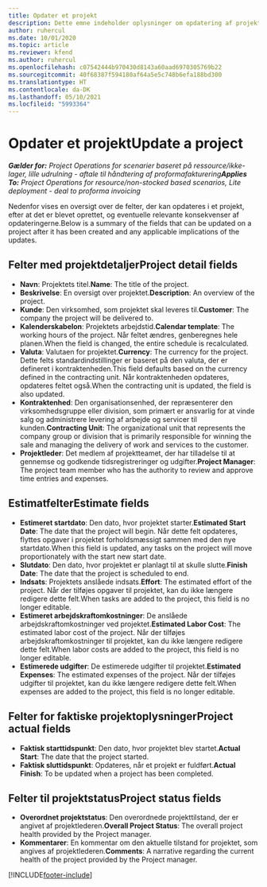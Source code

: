 ```yaml
---
title: Opdater et projekt
description: Dette emne indeholder oplysninger om opdatering af projekter i Project Operations.
author: ruhercul
ms.date: 10/01/2020
ms.topic: article
ms.reviewer: kfend
ms.author: ruhercul
ms.openlocfilehash: c07542444b970430d8143a60aad6970305769b22
ms.sourcegitcommit: 40f68387f594180af64a5e5c748b6efa188bd300
ms.translationtype: HT
ms.contentlocale: da-DK
ms.lasthandoff: 05/10/2021
ms.locfileid: "5993364"
---
```

# <a name="update-a-project"></a><span data-ttu-id="3463e-103">Opdater et projekt</span><span class="sxs-lookup"><span data-stu-id="3463e-103">Update a project</span></span>

<span data-ttu-id="3463e-104">_**Gælder for:** Project Operations for scenarier baseret på ressource/ikke-lager, lille udrulning - aftale til håndtering af proformafakturering_</span><span class="sxs-lookup"><span data-stu-id="3463e-104">_**Applies To:** Project Operations for resource/non-stocked based scenarios, Lite deployment - deal to proforma invoicing_</span></span>

<span data-ttu-id="3463e-105">Nedenfor vises en oversigt over de felter, der kan opdateres i et projekt, efter at det er blevet oprettet, og eventuelle relevante konsekvenser af opdateringerne.</span><span class="sxs-lookup"><span data-stu-id="3463e-105">Below is a summary of the fields that can be updated on a project after it has been created and any applicable implications of the updates.</span></span>

## <a name="project-detail-fields"></a><span data-ttu-id="3463e-106">Felter med projektdetaljer</span><span class="sxs-lookup"><span data-stu-id="3463e-106">Project detail fields</span></span>

- <span data-ttu-id="3463e-107">**Navn**: Projektets titel.</span><span class="sxs-lookup"><span data-stu-id="3463e-107">**Name**: The title of the project.</span></span>
- <span data-ttu-id="3463e-108">**Beskrivelse**: En oversigt over projektet.</span><span class="sxs-lookup"><span data-stu-id="3463e-108">**Description**: An overview of the project.</span></span>
- <span data-ttu-id="3463e-109">**Kunde**: Den virksomhed, som projektet skal leveres til.</span><span class="sxs-lookup"><span data-stu-id="3463e-109">**Customer**: The company the project will be delivered to.</span></span>
- <span data-ttu-id="3463e-110">**Kalenderskabelon**: Projektets arbejdstid.</span><span class="sxs-lookup"><span data-stu-id="3463e-110">**Calendar template**: The working hours of the project.</span></span> <span data-ttu-id="3463e-111">Når feltet ændres, genberegnes hele planen.</span><span class="sxs-lookup"><span data-stu-id="3463e-111">When the field is changed, the entire schedule is recalculated.</span></span>
- <span data-ttu-id="3463e-112">**Valuta**: Valutaen for projektet.</span><span class="sxs-lookup"><span data-stu-id="3463e-112">**Currency**: The currency for the project.</span></span> <span data-ttu-id="3463e-113">Dette felts standardindstillinger er baseret på den valuta, der er defineret i kontraktenheden.</span><span class="sxs-lookup"><span data-stu-id="3463e-113">This field defaults based on the currency defined in the contracting unit.</span></span> <span data-ttu-id="3463e-114">Når kontraktenheden opdateres, opdateres feltet også.</span><span class="sxs-lookup"><span data-stu-id="3463e-114">When the contracting unit is updated, the field is also updated.</span></span>
- <span data-ttu-id="3463e-115">**Kontraktenhed**: Den organisationsenhed, der repræsenterer den virksomhedsgruppe eller division, som primært er ansvarlig for at vinde salg og administrere levering af arbejde og servicer til kunden.</span><span class="sxs-lookup"><span data-stu-id="3463e-115">**Contracting Unit**: The organizational unit that represents the company group or division that is primarily responsible for winning the sale and managing the delivery of work and services to the customer.</span></span> 
- <span data-ttu-id="3463e-116">**Projektleder**: Det medlem af projektteamet, der har tilladelse til at gennemse og godkende tidsregistreringer og udgifter.</span><span class="sxs-lookup"><span data-stu-id="3463e-116">**Project Manager**: The project team member who has the authority to review and approve time entries and expenses.</span></span>

## <a name="estimate-fields"></a><span data-ttu-id="3463e-117">Estimatfelter</span><span class="sxs-lookup"><span data-stu-id="3463e-117">Estimate fields</span></span>

- <span data-ttu-id="3463e-118">**Estimeret startdato**: Den dato, hvor projektet starter.</span><span class="sxs-lookup"><span data-stu-id="3463e-118">**Estimated Start Date**: The date that the project will begin.</span></span> <span data-ttu-id="3463e-119">Når dette felt opdateres, flyttes opgaver i projektet forholdsmæssigt sammen med den nye startdato.</span><span class="sxs-lookup"><span data-stu-id="3463e-119">When this field is updated, any tasks on the project will move proportionately with the start new start date.</span></span>
- <span data-ttu-id="3463e-120">**Slutdato**: Den dato, hvor projektet er planlagt til at skulle slutte.</span><span class="sxs-lookup"><span data-stu-id="3463e-120">**Finish Date**: The date that the project is scheduled to end.</span></span>
- <span data-ttu-id="3463e-121">**Indsats**: Projektets anslåede indsats.</span><span class="sxs-lookup"><span data-stu-id="3463e-121">**Effort**: The estimated effort of the project.</span></span> <span data-ttu-id="3463e-122">Når der tilføjes opgaver til projektet, kan du ikke længere redigere dette felt.</span><span class="sxs-lookup"><span data-stu-id="3463e-122">When tasks are added to the project, this field is no longer editable.</span></span>
- <span data-ttu-id="3463e-123">**Estimeret arbejdskraftomkostninger**: De anslåede arbejdskraftomkostninger ved projektet.</span><span class="sxs-lookup"><span data-stu-id="3463e-123">**Estimated Labor Cost**: The estimated labor cost of the project.</span></span> <span data-ttu-id="3463e-124">Når der tilføjes arbejdskraftomkostninger til projektet, kan du ikke længere redigere dette felt.</span><span class="sxs-lookup"><span data-stu-id="3463e-124">When labor costs are added to the project, this field is no longer editable.</span></span>
- <span data-ttu-id="3463e-125">**Estimerede udgifter**: De estimerede udgifter til projektet.</span><span class="sxs-lookup"><span data-stu-id="3463e-125">**Estimated Expenses**: The estimated expenses of the project.</span></span> <span data-ttu-id="3463e-126">Når der tilføjes udgifter til projektet, kan du ikke længere redigere dette felt.</span><span class="sxs-lookup"><span data-stu-id="3463e-126">When expenses are added to the project, this field is no longer editable.</span></span>

## <a name="project-actual-fields"></a><span data-ttu-id="3463e-127">Felter for faktiske projektoplysninger</span><span class="sxs-lookup"><span data-stu-id="3463e-127">Project actual fields</span></span>
- <span data-ttu-id="3463e-128">**Faktisk starttidspunkt**: Den dato, hvor projektet blev startet.</span><span class="sxs-lookup"><span data-stu-id="3463e-128">**Actual Start**: The date that the project started.</span></span>
- <span data-ttu-id="3463e-129">**Faktisk sluttidspunkt**: Opdateres, når et projekt er fuldført.</span><span class="sxs-lookup"><span data-stu-id="3463e-129">**Actual Finish**: To be updated when a project has been completed.</span></span>

## <a name="project-status-fields"></a><span data-ttu-id="3463e-130">Felter til projektstatus</span><span class="sxs-lookup"><span data-stu-id="3463e-130">Project status fields</span></span>

- <span data-ttu-id="3463e-131">**Overordnet projektstatus**: Den overordnede projekttilstand, der er angivet af projektlederen.</span><span class="sxs-lookup"><span data-stu-id="3463e-131">**Overall Project Status**: The overall project health provided by the Project manager.</span></span>
- <span data-ttu-id="3463e-132">**Kommentarer**: En kommentar om den aktuelle tilstand for projektet, som angives af projektlederen.</span><span class="sxs-lookup"><span data-stu-id="3463e-132">**Comments**: A narrative regarding the current health of the project provided by the Project manager.</span></span>



[!INCLUDE[footer-include](../includes/footer-banner.md)]